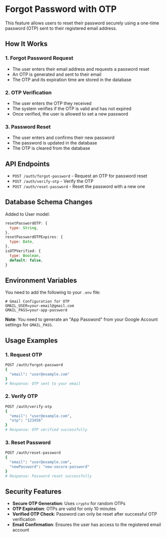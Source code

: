 # Forgot Password with OTP

This feature allows users to reset their password securely using a one-time password (OTP) sent to their registered email address.

## How It Works

### 1. Forgot Password Request
- The user enters their email address and requests a password reset
- An OTP is generated and sent to their email
- The OTP and its expiration time are stored in the database

### 2. OTP Verification
- The user enters the OTP they received
- The system verifies if the OTP is valid and has not expired
- Once verified, the user is allowed to set a new password

### 3. Password Reset
- The user enters and confirms their new password
- The password is updated in the database
- The OTP is cleared from the database

## API Endpoints

- `POST /auth/forgot-password` - Request an OTP for password reset
- `POST /auth/verify-otp` - Verify the OTP
- `POST /auth/reset-password` - Reset the password with a new one

## Database Schema Changes

Added to User model:
```javascript
resetPasswordOTP: {
  type: String,
},
resetPasswordOTPExpires: {
  type: Date,
},
isOTPVerified: {
  type: Boolean,
  default: false,
}
```

## Environment Variables

You need to add the following to your `.env` file:
```
# Gmail Configuration for OTP
GMAIL_USER=your-email@gmail.com
GMAIL_PASS=your-app-password
```

**Note**: You need to generate an "App Password" from your Google Account settings for `GMAIL_PASS`.

## Usage Examples

### 1. Request OTP
```bash
POST /auth/forgot-password
{
  "email": "user@example.com"
}
# Response: OTP sent to your email
```

### 2. Verify OTP
```bash
POST /auth/verify-otp
{
  "email": "user@example.com",
  "otp": "123456"
}
# Response: OTP verified successfully
```

### 3. Reset Password
```bash
POST /auth/reset-password
{
  "email": "user@example.com",
  "newPassword": "new-secure-password"
}
# Response: Password reset successfully
```

## Security Features

- **Secure OTP Generation**: Uses `crypto` for random OTPs
- **OTP Expiration**: OTPs are valid for only 10 minutes
- **Verified OTP Check**: Password can only be reset after successful OTP verification
- **Email Confirmation**: Ensures the user has access to the registered email account
